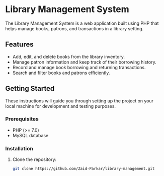 # Library Management System

The Library Management System is a web application built using PHP that helps manage books, patrons, and transactions in a library setting.



## Features

- Add, edit, and delete books from the library inventory.
- Manage patron information and keep track of their borrowing history.
- Record and manage book borrowing and returning transactions.
- Search and filter books and patrons efficiently.

## Getting Started

These instructions will guide you through setting up the project on your local machine for development and testing purposes.

### Prerequisites

- PHP (>= 7.0)
- MySQL database

### Installation

1. Clone the repository:

   ```bash
   git clone https://github.com/Zaid-Parkar/library-management.git
